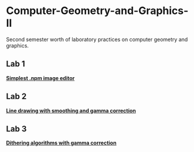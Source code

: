 
# Computer-Geometry-and-Graphics-II
Second semester worth of laboratory practices on computer geometry and graphics.

## Lab 1
[**Simplest .npm image editor**](https://github.com/nazzrrg/Computer-Geometry-and-Graphics-II/tree/master/Computer%20Geometry%20and%20Graphics/Lab%201)
## Lab 2
[**Line drawing with smoothing and gamma correction**](https://github.com/nazzrrg/Computer-Geometry-and-Graphics-II/tree/master/Computer%20Geometry%20and%20Graphics/Lab%202)
## Lab 3
[**Dithering algorithms with gamma correction**](https://github.com/nazzrrg/Computer-Geometry-and-Graphics-II/tree/master/Computer%20Geometry%20and%20Graphics/Lab%203)
